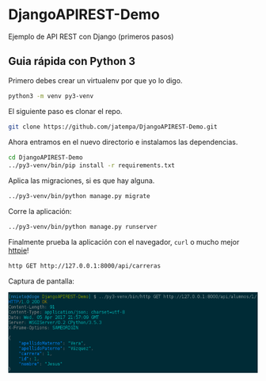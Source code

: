 # DjangoAPIREST-Demo

Ejemplo de API REST con Django (primeros pasos)

## Guia rápida con Python 3

Primero debes crear un virtualenv por que yo lo digo.

```bash
python3 -m venv py3-venv
```

El siguiente paso es clonar el repo.

```bash
git clone https://github.com/jatempa/DjangoAPIREST-Demo.git
```

Ahora entramos en el nuevo directorio e instalamos las dependencias.

```bash
cd DjangoAPIREST-Demo
../py3-venv/bin/pip install -r requirements.txt
```

Aplica las migraciones, si es que hay alguna.

```bash
../py3-venv/bin/python manage.py migrate
```

Corre la aplicación:

```bash
../py3-venv/bin/python manage.py runserver
```

Finalmente prueba la aplicación con el navegador, `curl` o mucho mejor
[httpie](https://httpie.org/)!

```bash
http GET http://127.0.0.1:8000/api/carreras
```

Captura de pantalla:

![La app funcionando bien con httpie](screenshot.png)

